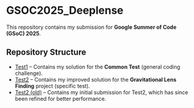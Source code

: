 # GSOC2025_Deeplense

This repository contains my submission for **Google Summer of Code (GSoC) 2025**.

## Repository Structure

- [Test1](./Test1) – Contains my solution for the **Common Test** (general coding challenge).
- [Test2](./Test2) – Contains my improved solution for the **Gravitational Lens Finding** project (specific test).
- [Test2 (old)](./Test2%20(old)) – Contains my initial submission for Test2, which has since been refined for better performance.
